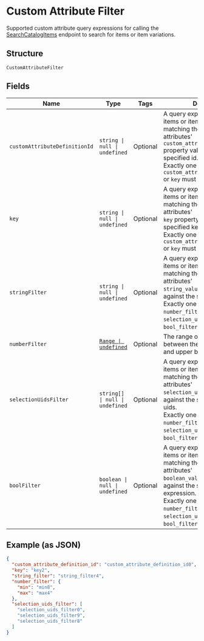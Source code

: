 
# Custom Attribute Filter

Supported custom attribute query expressions for calling the
[SearchCatalogItems](../../doc/api/catalog.md#search-catalog-items)
endpoint to search for items or item variations.

## Structure

`CustomAttributeFilter`

## Fields

| Name | Type | Tags | Description |
|  --- | --- | --- | --- |
| `customAttributeDefinitionId` | `string \| null \| undefined` | Optional | A query expression to filter items or item variations by matching their custom attributes'<br>`custom_attribute_definition_id` property value against the the specified id.<br>Exactly one of `custom_attribute_definition_id` or `key` must be specified. |
| `key` | `string \| null \| undefined` | Optional | A query expression to filter items or item variations by matching their custom attributes'<br>`key` property value against the specified key.<br>Exactly one of `custom_attribute_definition_id` or `key` must be specified. |
| `stringFilter` | `string \| null \| undefined` | Optional | A query expression to filter items or item variations by matching their custom attributes'<br>`string_value`  property value against the specified text.<br>Exactly one of `string_filter`, `number_filter`, `selection_uids_filter`, or `bool_filter` must be specified. |
| `numberFilter` | [`Range \| undefined`](../../doc/models/range.md) | Optional | The range of a number value between the specified lower and upper bounds. |
| `selectionUidsFilter` | `string[] \| null \| undefined` | Optional | A query expression to filter items or item variations by matching  their custom attributes'<br>`selection_uid_values` values against the specified selection uids.<br>Exactly one of `string_filter`, `number_filter`, `selection_uids_filter`, or `bool_filter` must be specified. |
| `boolFilter` | `boolean \| null \| undefined` | Optional | A query expression to filter items or item variations by matching their custom attributes'<br>`boolean_value` property values against the specified Boolean expression.<br>Exactly one of `string_filter`, `number_filter`, `selection_uids_filter`, or `bool_filter` must be specified. |

## Example (as JSON)

```json
{
  "custom_attribute_definition_id": "custom_attribute_definition_id0",
  "key": "key2",
  "string_filter": "string_filter4",
  "number_filter": {
    "min": "min8",
    "max": "max4"
  },
  "selection_uids_filter": [
    "selection_uids_filter0",
    "selection_uids_filter9",
    "selection_uids_filter8"
  ]
}
```

